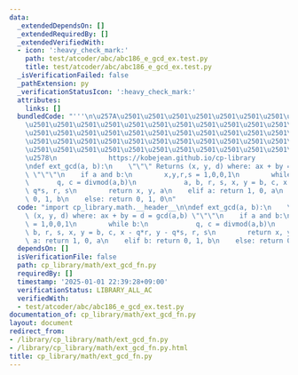 ```yaml
---
data:
  _extendedDependsOn: []
  _extendedRequiredBy: []
  _extendedVerifiedWith:
  - icon: ':heavy_check_mark:'
    path: test/atcoder/abc/abc186_e_gcd_ex.test.py
    title: test/atcoder/abc/abc186_e_gcd_ex.test.py
  _isVerificationFailed: false
  _pathExtension: py
  _verificationStatusIcon: ':heavy_check_mark:'
  attributes:
    links: []
  bundledCode: "'''\n\u257A\u2501\u2501\u2501\u2501\u2501\u2501\u2501\u2501\u2501\u2501\
    \u2501\u2501\u2501\u2501\u2501\u2501\u2501\u2501\u2501\u2501\u2501\u2501\u2501\
    \u2501\u2501\u2501\u2501\u2501\u2501\u2501\u2501\u2501\u2501\u2501\u2501\u2501\
    \u2501\u2501\u2501\u2501\u2501\u2501\u2501\u2501\u2501\u2501\u2501\u2501\u2501\
    \u2501\u2501\u2501\u2501\u2501\u2501\u2501\u2501\u2501\u2501\u2501\u2501\u2501\
    \u2578\n             https://kobejean.github.io/cp-library               \n'''\n\
    \ndef ext_gcd(a, b):\n    \"\"\" Returns (x, y, d) where: ax + by = d = gcd(a,b)\
    \ \"\"\"\n    if a and b:\n        x,y,r,s = 1,0,0,1\n        while b:\n     \
    \       q, c = divmod(a,b)\n            a, b, r, s, x, y = b, c, x - q*r, y -\
    \ q*s, r, s\n        return x, y, a\n    elif a: return 1, 0, a\n    elif b: return\
    \ 0, 1, b\n    else: return 0, 1, 0\n"
  code: "import cp_library.math.__header__\n\ndef ext_gcd(a, b):\n    \"\"\" Returns\
    \ (x, y, d) where: ax + by = d = gcd(a,b) \"\"\"\n    if a and b:\n        x,y,r,s\
    \ = 1,0,0,1\n        while b:\n            q, c = divmod(a,b)\n            a,\
    \ b, r, s, x, y = b, c, x - q*r, y - q*s, r, s\n        return x, y, a\n    elif\
    \ a: return 1, 0, a\n    elif b: return 0, 1, b\n    else: return 0, 1, 0\n"
  dependsOn: []
  isVerificationFile: false
  path: cp_library/math/ext_gcd_fn.py
  requiredBy: []
  timestamp: '2025-01-01 22:39:28+09:00'
  verificationStatus: LIBRARY_ALL_AC
  verifiedWith:
  - test/atcoder/abc/abc186_e_gcd_ex.test.py
documentation_of: cp_library/math/ext_gcd_fn.py
layout: document
redirect_from:
- /library/cp_library/math/ext_gcd_fn.py
- /library/cp_library/math/ext_gcd_fn.py.html
title: cp_library/math/ext_gcd_fn.py
---
```


